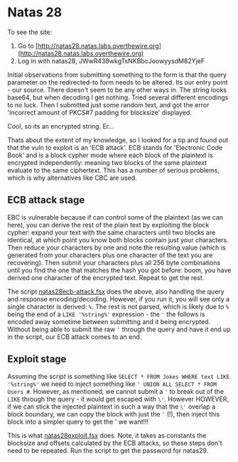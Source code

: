 # Natas 28

To see the site:

1. Go to [http://natas28.natas.labs.overthewire.org](http://natas28.natas.labs.overthewire.org)
2. Log in with natas28, JWwR438wkgTsNKBbcJoowyysdM82YjeF

Initial observations from submitting something to the form is that the query parameter on the redirected-to form needs to be altered. Its our entry point - our source. There doesn't seem to be any other ways in.
The string looks base64, but when decoding I get nothing. Tried several different encodings to no luck. Then I submitted just some random text, and got the error 'Incorrect amount of PKCS#7 padding for blocksize' displayed.

Cool, so its an encrypted string. Er...

Thats about the extent of my knowledge, so I looked for a tip and found out that the vuln to exploit is an 'ECB attack'. ECB stands for 'Electronic Code Book' and is a block cypher mode where each block of the plaintext is encrypted independently: meaning two blocks of the same plaintext evaluate to the same ciphertext. This has a number of serious problems, which is why alternatives like CBC are used.

## ECB attack stage

EBC is vulnerable because if can control some of the plaintext (as we can here), you can derive the rest of the plain text by exploiting the block cypher: expand your text with the same characters until two blocks are identical, at which point you know both blocks contain just your characters. Then reduce your characters by one and note the resulting value (which is generated from your characters plus one character of the text you are recovering). Then submit your characters plus all 256 byte combinations until you find the one that matches the hash you got before: boom, you have derived one character of the encrypted text. Repeat to get the rest.

The script [natas28ecb-attack.fsx](./natas28ecb-attack.fsx) does the above, also handling the query and response encoding/decoding. However, if you run it, you will see only a single character is derived: `%`. The rest is not parsed, which is likely due to `%` being the end of a `LIKE '%string%'` expression - the `'` the follows is encoded away sometime between submitting and it being encrypted. Without being able to submit the raw `'` through the query and have it end up in the script, our ECB attack comes to an end.

## Exploit stage

Assuming the script is something like `SELECT * FROM Jokes WHERE text LIKE '%string%'` we need to inject something like `' UNION ALL SELECT * FROM Users #`. However, as mentioned, we cannot submit a `'` to break out of the `LIKE` through the query - it would get escaped with `\'`. However HOWEVER, if we can stick the injected plaintext in such a way that the `\'` overlap a block boundary, we can copy the block with just the `'` (!), then inject this block into a simpler query to get the ' we want!!!

This is what [natas28exploit.fsx](./natas28exploit.fsx) does. Note, it takes as constants the blocksize and offsets calculated by the ECB attacks, so these steps don't need to be repeated. Run the script to get the password for natas29.